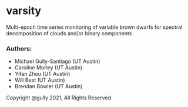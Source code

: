 # varsity

Multi-epoch time series monitoring of variable brown dwarfs for spectral decomposition of clouds and/or binary components

### Authors:
- Michael Gully-Santiago (UT Austin)
- Caroline Morley (UT Austin)
- Yifan Zhou (UT Austin)
- Will Best (UT Austin)
- Brendan Bowler (UT Austin)

Copyright @gully 2021, All Rights Reserved
